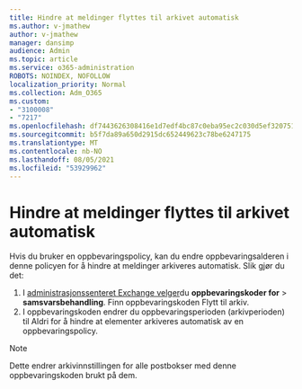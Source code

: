 ```yaml
---
title: Hindre at meldinger flyttes til arkivet automatisk
ms.author: v-jmathew
author: v-jmathew
manager: dansimp
audience: Admin
ms.topic: article
ms.service: o365-administration
ROBOTS: NOINDEX, NOFOLLOW
localization_priority: Normal
ms.collection: Adm_O365
ms.custom:
- "3100008"
- "7217"
ms.openlocfilehash: df7443626308416e1d7edf4bc87c0eba95ec2c030d5ef3207513480873c1e3e7
ms.sourcegitcommit: b5f7da89a650d2915dc652449623c78be6247175
ms.translationtype: MT
ms.contentlocale: nb-NO
ms.lasthandoff: 08/05/2021
ms.locfileid: "53929962"
---
```

# <a name="stop-messages-from-moving-to-the-archive-automatically"></a>Hindre at meldinger flyttes til arkivet automatisk

Hvis du bruker en oppbevaringspolicy, kan du endre oppbevaringsalderen i denne policyen for å hindre at meldinger arkiveres automatisk. Slik gjør du det:

1. I [administrasjonssenteret Exchange velger](https://go.microsoft.com/fwlink/?linkid=2059104)du **oppbevaringskoder for**  >  **samsvarsbehandling**. Finn oppbevaringskoden Flytt til arkiv.
2. I oppbevaringskoden endrer du oppbevaringsperioden  (arkivperioden) til Aldri for å hindre at elementer arkiveres automatisk av en oppbevaringspolicy.

> [!NOTE]
> Dette endrer arkivinnstillingen for alle postbokser med denne oppbevaringskoden brukt på dem.
